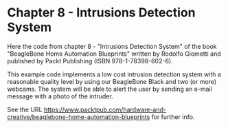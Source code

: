Chapter 8 - Intrusions Detection System
=======================================

Here the code from chapter 8 - "Intrusions Detection System" of the
book "BeagleBone Home Automation Blueprints" written by Rodolfo
Giometti and published by Packt Publishing (ISBN 978-1-78398-602-6).

This example code implements a low cost intrusion detection system
with a reasonable quality level by using our BeagleBone Black and two
(or more) webcams. The system will be able to alert the user by
sending an e-mail message with a photo of the intruder.

See the URL
https://www.packtpub.com/hardware-and-creative/beaglebone-home-automation-blueprints
for further info.
